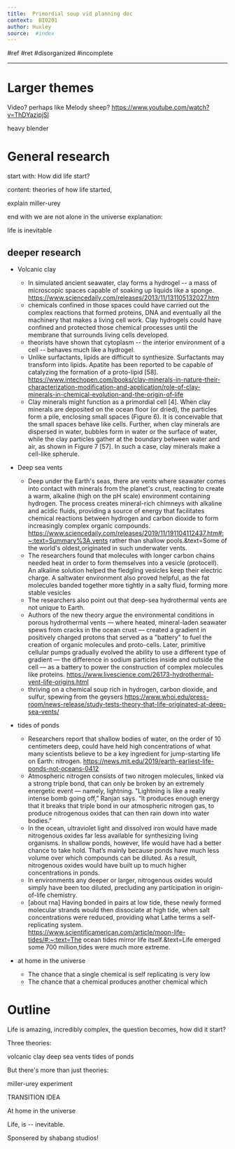 ```yaml
---
title:  Primordial soup vid planning doc 
context:  BIO201
author: Huxley 
source:  #index
---
```


#ref #ret 
#disorganized #incomplete

---

# Larger themes

Video? perhaps like Melody sheep? https://www.youtube.com/watch?v=ThDYazipjSI

heavy blender


# General research 


start with: How did life start? 

content: theories of how life started,

explain miller-urey

end with we are not alone in the universe explanation:


life is inevitable 


## deeper research 

- Volcanic clay 
	- In simulated ancient seawater, clay forms a hydrogel -- a mass of microscopic spaces capable of soaking up liquids like a sponge. https://www.sciencedaily.com/releases/2013/11/131105132027.htm
	- chemicals confined in those spaces could have carried out the complex reactions that formed proteins, DNA and eventually all the machinery that makes a living cell work. Clay hydrogels could have confined and protected those chemical processes until the membrane that surrounds living cells developed.
	-  theorists have shown that cytoplasm -- the interior environment of a cell -- behaves much like a hydrogel. 
	- Unlike surfactants, lipids are difficult to synthesize. Surfactants may transform into lipids. Apatite has been reported to be capable of catalyzing the formation of a proto-lipid [58]. https://www.intechopen.com/books/clay-minerals-in-nature-their-characterization-modification-and-application/role-of-clay-minerals-in-chemical-evolution-and-the-origin-of-life
	- Clay minerals might function as a primordial cell [4]. When clay minerals are deposited on the ocean floor (or dried), the particles form a pile, enclosing small spaces (Figure 6). It is conceivable that the small spaces behave like cells. Further, when clay minerals are dispersed in water, bubbles form in water or the surface of water, while the clay particles gather at the boundary between water and air, as shown in Figure 7 [57]. In such a case, clay minerals make a cell-like spherule.
	
- Deep sea vents 
	- Deep under the Earth's seas, there are vents where seawater comes into contact with minerals from the planet's crust, reacting to create a warm, alkaline (high on the pH scale) environment containing hydrogen. The process creates mineral-rich chimneys with alkaline and acidic fluids, providing a source of energy that facilitates chemical reactions between hydrogen and carbon dioxide to form increasingly complex organic compounds. https://www.sciencedaily.com/releases/2019/11/191104112437.htm#:~:text=Summary%3A,vents rather than shallow pools.&text=Some of the world's oldest,originated in such underwater vents.
	- The researchers found that molecules with longer carbon chains needed heat in order to form themselves into a vesicle (protocell). An alkaline solution helped the fledgling vesicles keep their electric charge. A saltwater environment also proved helpful, as the fat molecules banded together more tightly in a salty fluid, forming more stable vesicles
	- The researchers also point out that deep-sea hydrothermal vents are not unique to Earth.
	- Authors of the new theory argue the environmental conditions in porous hydrothermal vents — where heated, mineral-laden seawater spews from cracks in the ocean crust — created a gradient in positively charged protons that served as a "battery" to fuel the creation of organic molecules and proto-cells. Later, primitive cellular pumps gradually evolved the ability to use a different type of gradient — the difference in sodium particles inside and outside the cell — as a battery to power the construction of complex molecules like proteins. https://www.livescience.com/26173-hydrothermal-vent-life-origins.html
	- thriving on a chemical soup rich in hydrogen, carbon dioxide, and sulfur, spewing from the geysers https://www.whoi.edu/press-room/news-release/study-tests-theory-that-life-originated-at-deep-sea-vents/
	
- tides of ponds 
	- Researchers report that shallow bodies of water, on the order of 10 centimeters deep, could have held high concentrations of what many scientists believe to be a key ingredient for jump-starting life on Earth: nitrogen. https://news.mit.edu/2019/earth-earliest-life-ponds-not-oceans-0412
	- Atmospheric nitrogen consists of two nitrogen molecules, linked via a strong triple bond, that can only be broken by an extremely energetic event — namely, lightning.  "Lightning is like a really intense bomb going off,” Ranjan says. “It produces enough energy that it breaks that triple bond in our atmospheric nitrogen gas, to produce nitrogenous oxides that can then rain down into water bodies.”
	- In the ocean, ultraviolet light and dissolved iron would have made nitrogenous oxides far less available for synthesizing living organisms. In shallow ponds, however, life would have had a better chance to take hold. That’s mainly because ponds have much less volume over which compounds can be diluted. As a result, nitrogenous oxides would have built up to much higher concentrations in ponds.
	-  In environments any deeper or larger, nitrogenous oxides would simply have been too diluted, precluding any participation in origin-of-life chemistry. 
	- [about rna] Having bonded in pairs at low tide, these newly formed molecular strands would then dissociate at high tide, when salt concentrations were reduced, providing what Lathe terms a self-replicating system. https://www.scientificamerican.com/article/moon-life-tides/#:~:text=The ocean tides mirror life itself.&text=Life emerged some 700 million,tides were much more extreme.

- at home in the universe 
	- The chance that a single chemical is self replicating is very low
	- The chance that a chemical produces another chemical which 








# Outline 


Life is amazing, incredibly complex, the question becomes, 
how did it start? 


Three theories: 

volcanic clay 
deep sea vents 
tides of ponds 


But there's more than just theories: 

miller-urey experiment 


TRANSITION IDEA 

At home in the universe 


Life, is -- inevitable. 



Sponsered by shabang studios! 



































